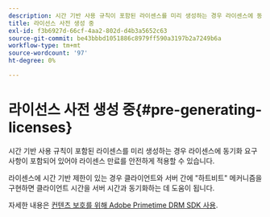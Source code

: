 ```yaml
---
description: 시간 기반 사용 규칙이 포함된 라이센스를 미리 생성하는 경우 라이센스에 동기화 요구 사항이 포함되어 있어야 라이센스 만료를 안전하게 적용할 수 있습니다.
title: 라이선스 사전 생성 중
exl-id: f3b6927d-66cf-4aa2-802d-d4b3a5652c63
source-git-commit: be43bbbd1051886c8979ff590a3197b2a7249b6a
workflow-type: tm+mt
source-wordcount: '97'
ht-degree: 0%

---
```


# 라이선스 사전 생성 중{#pre-generating-licenses}

시간 기반 사용 규칙이 포함된 라이센스를 미리 생성하는 경우 라이센스에 동기화 요구 사항이 포함되어 있어야 라이센스 만료를 안전하게 적용할 수 있습니다.

라이센스에 시간 기반 제한이 있는 경우 클라이언트와 서버 간에 &quot;하트비트&quot; 메커니즘을 구현하면 클라이언트 시간을 서버 시간과 동기화하는 데 도움이 됩니다.

자세한 내용은 [컨텐츠 보호를 위해 Adobe Primetime DRM SDK 사용](https://helpx.adobe.com/content/dam/help/en/primetime/drm/drm_protecting_content.pdf).
